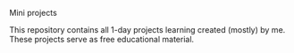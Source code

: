 Mini projects

This repository contains all 1-day projects learning created (mostly) by me.
These projects serve as free educational material.
